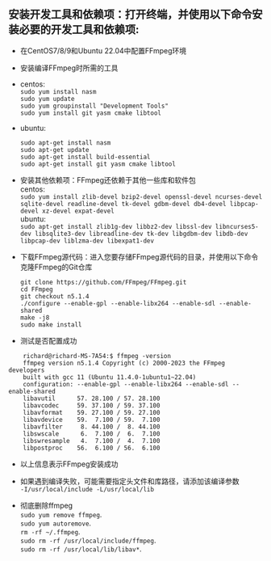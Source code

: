 ## 安装开发工具和依赖项：打开终端，并使用以下命令安装必要的开发工具和依赖项:

- 在CentOS7/8/9和Ubuntu 22.04中配置FFmpeg环境
- 安装编译FFmpeg时所需的工具  

- centos:  
    ```sudo yum install nasm```  
    ```sudo yum update```  
    ```sudo yum groupinstall "Development Tools"```  
    ```sudo yum install git yasm cmake libtool```  
- ubuntu:  
    ```
    sudo apt-get install nasm
    sudo apt-get update 
    sudo apt-get install build-essential
    sudo apt-get install git yasm cmake libtool
    ```

- 安装其他依赖项：FFmpeg还依赖于其他一些库和软件包  
centos:  
    ```sudo yum install zlib-devel bzip2-devel openssl-devel ncurses-devel sqlite-devel readline-devel tk-devel gdbm-devel db4-devel libpcap-devel xz-devel expat-devel```  
ubuntu:  
    ```sudo apt-get install zlib1g-dev libbz2-dev libssl-dev libncurses5-dev libsqlite3-dev libreadline-dev tk-dev libgdbm-dev libdb-dev libpcap-dev liblzma-dev libexpat1-dev```

- 下载FFmpeg源代码：进入您要存储FFmpeg源代码的目录，并使用以下命令克隆FFmpeg的Git仓库  
    ```
    git clone https://github.com/FFmpeg/FFmpeg.git
    cd FFmpeg
    git checkout n5.1.4
    ./configure --enable-gpl --enable-libx264 --enable-sdl --enable-shared
    make -j8
    sudo make install
    ```


- 测试是否配置成功
```
    richard@richard-MS-7A54:$ ffmpeg -version
    ffmpeg version n5.1.4 Copyright (c) 2000-2023 the FFmpeg developers
    built with gcc 11 (Ubuntu 11.4.0-1ubuntu1~22.04)
    configuration: --enable-gpl --enable-libx264 --enable-sdl --enable-shared
    libavutil      57. 28.100 / 57. 28.100
    libavcodec     59. 37.100 / 59. 37.100
    libavformat    59. 27.100 / 59. 27.100
    libavdevice    59.  7.100 / 59.  7.100
    libavfilter     8. 44.100 /  8. 44.100
    libswscale      6.  7.100 /  6.  7.100
    libswresample   4.  7.100 /  4.  7.100
    libpostproc    56.  6.100 / 56.  6.100
```
- 以上信息表示FFmpeg安装成功

- 如果遇到编译失败，可能需要指定头文件和库路径，请添加该编译参数  
    ```-I/usr/local/include -L/usr/local/lib```  


- 彻底删除ffmpeg  
    ```sudo yum remove ffmpeg```.   
    ```sudo yum autoremove```.   
    ```rm -rf ~/.ffmpeg```.   
    ```sudo rm -rf /usr/local/include/ffmpeg```.   
    ```sudo rm -rf /usr/local/lib/libav*```.   